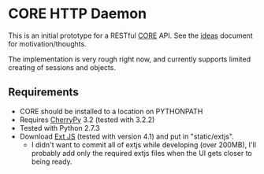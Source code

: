 CORE HTTP Daemon
================

This is an initial prototype for a RESTful [CORE][core-home] API.  See the
[ideas][ideas-doc] document for motivation/thoughts.

The implementation is very rough right now, and currently supports limited
creating of sessions and objects.

[core-home]: http://cs.itd.nrl.navy.mil/work/core/
[ideas-doc]: https://docs.google.com/document/pub?id=1yxTdJyRzFN4GN6EWKDlHwelWxxcSuVFmCoRsvC0c-lk

Requirements
------------

* CORE should be installed to a location on PYTHONPATH
* Requires [CherryPy][cherrypy-home] 3.2 (tested with 3.2.2)
* Tested with Python 2.7.3
* Download [Ext JS][extjs-home] (tested with version 4.1) and put in
  "static/extjs".
    * I didn't want to commit all of extjs while developing (over 200MB), I'll
      probably add only the required extjs files when the UI gets closer to
      being ready.

[cherrypy-home]: http://www.cherrypy.org/
[extjs-home]: http://www.sencha.com/products/extjs/
